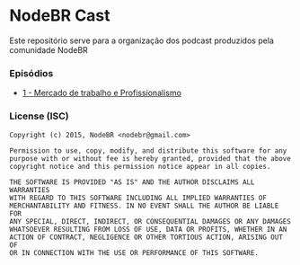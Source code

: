 # NodeBR Cast
Este repositório serve para a organização dos podcast produzidos pela
comunidade NodeBR

### Episódios

* [1 - Mercado de trabalho e Profissionalismo](#1)

### License (ISC)

```
Copyright (c) 2015, NodeBR <nodebr@gmail.com>

Permission to use, copy, modify, and distribute this software for any
purpose with or without fee is hereby granted, provided that the above
copyright notice and this permission notice appear in all copies.

THE SOFTWARE IS PROVIDED "AS IS" AND THE AUTHOR DISCLAIMS ALL WARRANTIES
WITH REGARD TO THIS SOFTWARE INCLUDING ALL IMPLIED WARRANTIES OF
MERCHANTABILITY AND FITNESS. IN NO EVENT SHALL THE AUTHOR BE LIABLE FOR
ANY SPECIAL, DIRECT, INDIRECT, OR CONSEQUENTIAL DAMAGES OR ANY DAMAGES
WHATSOEVER RESULTING FROM LOSS OF USE, DATA OR PROFITS, WHETHER IN AN
ACTION OF CONTRACT, NEGLIGENCE OR OTHER TORTIOUS ACTION, ARISING OUT OF
OR IN CONNECTION WITH THE USE OR PERFORMANCE OF THIS SOFTWARE.
```
